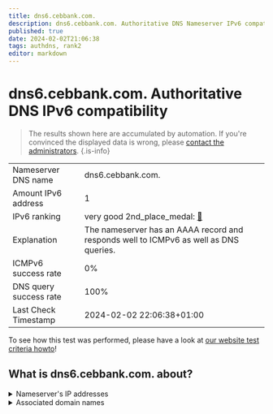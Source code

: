 ```yaml
---
title: dns6.cebbank.com.
description: dns6.cebbank.com. Authoritative DNS Nameserver IPv6 compatibility
published: true
date: 2024-02-02T21:06:38
tags: authdns, rank2
editor: markdown
---
```


# dns6.cebbank.com. Authoritative DNS IPv6 compatibility

> The results shown here are accumulated by automation. If you're convinced the displayed data is wrong, please [contact the administrators](/howto/chat). 
{.is-info}




|   |   |
| - | - |
| Nameserver DNS name | dns6.cebbank.com.
| Amount IPv6 address | 1
| IPv6 ranking | very good 2nd_place_medal: [🔗](/howto/ranking) |
| Explanation | The nameserver has an AAAA record and responds well to ICMPv6 as well as DNS queries. |
| ICMPv6 success rate | 0%|
| DNS query success rate | 100% |
| Last Check Timestamp | 2024-02-02 22:06:38+01:00 |

To see how this test was performed, please have a look at [our website test criteria howto](/howto/testcriteria/authdns)!


## What is dns6.cebbank.com. about?




<details>
<summary>Nameserver's IP addresses</summary>

2409:8700:1801:110:1310::102

</details>



<details>
<summary>Associated domain names</summary>

www.cebbank.com

</details>
